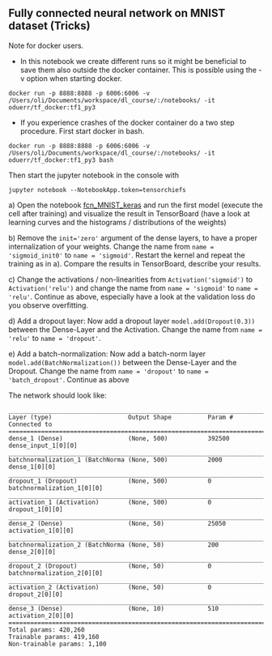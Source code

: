 ## Fully connected neural network on MNIST dataset (Tricks)

Note for docker users. 

* In this notebook we create different runs so it might be beneficial to save them also outside the docker container. This is possible using the -v option when starting docker. 

```
docker run -p 8888:8888 -p 6006:6006 -v /Users/oli/Documents/workspace/dl_course/:/notebooks/ -it oduerr/tf_docker:tf1_py3 
```

* If you experience crashes of the docker container do a two step procedure. First start docker in bash.

```
docker run -p 8888:8888 -p 6006:6006 -v /Users/oli/Documents/workspace/dl_course/:/notebooks/ -it oduerr/tf_docker:tf1_py3 bash
```

Then start the jupyter notebook in the console with

```
jupyter notebook --NotebookApp.token=tensorchiefs
```

a) Open the notebook [fcn_MNIST_keras](https://github.com/tensorchiefs/dl_course/blob/master/notebooks/07_fcn_MNIST_keras.ipynb) and run the first model (execute the cell after training) and visualize the result in TensorBoard (have a look at learning curves and the histograms / distributions of the weights)

b) Remove the `init='zero'` argument of the dense layers, to have a proper internalization of your weights. Change the name from `name = 'sigmoid_init0'` to `name = 'sigmoid'`. Restart the kernel and repeat the training as in a). Compare the results in TensorBoard, describe your results.

c) Change the activations / non-linearities from `Activation('sigmoid')` to `Activation('relu')` and change the name from `name = 'sigmoid'` to `name = 'relu'`. Continue as above, especially have a look at the validation loss do you observe overfitting.

d) Add a dropout layer: Now add a dropout layer `model.add(Dropout(0.3))` between the Dense-Layer and the Activation. Change the name from `name = 'relu'` to `name = 'dropout'`. 

e) Add a batch-normalization: Now add a batch-norm layer `model.add(BatchNormalization())` between the Dense-Layer and the Dropout. Change the name from `name = 'dropout'` to `name = 'batch_dropout'`. Continue as above  

The network should look like:

```
____________________________________________________________________________________________________
Layer (type)                     Output Shape          Param #     Connected to                     
====================================================================================================
dense_1 (Dense)                  (None, 500)           392500      dense_input_1[0][0]              
____________________________________________________________________________________________________
batchnormalization_1 (BatchNorma (None, 500)           2000        dense_1[0][0]                    
____________________________________________________________________________________________________
dropout_1 (Dropout)              (None, 500)           0           batchnormalization_1[0][0]       
____________________________________________________________________________________________________
activation_1 (Activation)        (None, 500)           0           dropout_1[0][0]                  
____________________________________________________________________________________________________
dense_2 (Dense)                  (None, 50)            25050       activation_1[0][0]               
____________________________________________________________________________________________________
batchnormalization_2 (BatchNorma (None, 50)            200         dense_2[0][0]                    
____________________________________________________________________________________________________
dropout_2 (Dropout)              (None, 50)            0           batchnormalization_2[0][0]       
____________________________________________________________________________________________________
activation_2 (Activation)        (None, 50)            0           dropout_2[0][0]                  
____________________________________________________________________________________________________
dense_3 (Dense)                  (None, 10)            510         activation_2[0][0]               
====================================================================================================
Total params: 420,260
Trainable params: 419,160
Non-trainable params: 1,100
```









